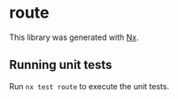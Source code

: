 # route

This library was generated with [Nx](https://nx.dev).

## Running unit tests

Run `nx test route` to execute the unit tests.
